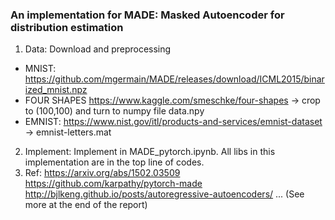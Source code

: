 ### An implementation for MADE: Masked Autoencoder for distribution estimation

1. Data: 
Download and preprocessing
* MNIST:  https://github.com/mgermain/MADE/releases/download/ICML2015/binarized_mnist.npz
* FOUR SHAPES  https://www.kaggle.com/smeschke/four-shapes -> crop to (100,100) and turn to numpy file data.npy
* EMNIST:  https://www.nist.gov/itl/products-and-services/emnist-dataset -> emnist-letters.mat
2. Implement:
Implement in MADE_pytorch.ipynb. All libs in this implementation are in the top line of codes.
3. Ref:
https://arxiv.org/abs/1502.03509
https://github.com/karpathy/pytorch-made
http://bjlkeng.github.io/posts/autoregressive-autoencoders/
... (See more at the end of the report)
